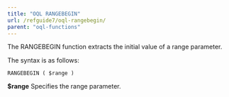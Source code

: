 ```yaml
---
title: "OQL RANGEBEGIN"
url: /refguide7/oql-rangebegin/
parent: "oql-functions"
---
```



The RANGEBEGIN function extracts the initial value of a range parameter.

The syntax is as follows:

```
RANGEBEGIN ( $range )
```

**$range**
Specifies the range parameter.
